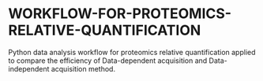 # WORKFLOW-FOR-PROTEOMICS-RELATIVE-QUANTIFICATION
Python data analysis workflow for proteomics relative quantification applied to compare the efficiency of Data-dependent acquisition and Data-independent acquisition method.
